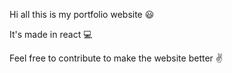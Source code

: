 Hi all this is my portfolio website :smiley:

It's made in react :computer:

Feel free to contribute to make the website better :v:
